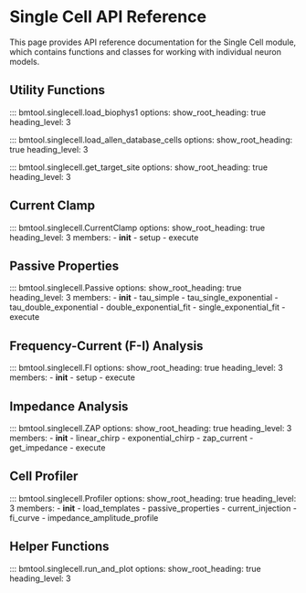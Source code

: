# Single Cell API Reference

This page provides API reference documentation for the Single Cell module, which contains functions and classes for working with individual neuron models.

## Utility Functions

::: bmtool.singlecell.load_biophys1
    options:
      show_root_heading: true
      heading_level: 3

::: bmtool.singlecell.load_allen_database_cells
    options:
      show_root_heading: true
      heading_level: 3

::: bmtool.singlecell.get_target_site
    options:
      show_root_heading: true
      heading_level: 3

## Current Clamp

::: bmtool.singlecell.CurrentClamp
    options:
      show_root_heading: true
      heading_level: 3
      members:
        - __init__
        - setup
        - execute

## Passive Properties

::: bmtool.singlecell.Passive
    options:
      show_root_heading: true
      heading_level: 3
      members:
        - __init__
        - tau_simple
        - tau_single_exponential
        - tau_double_exponential
        - double_exponential_fit
        - single_exponential_fit
        - execute

## Frequency-Current (F-I) Analysis

::: bmtool.singlecell.FI
    options:
      show_root_heading: true
      heading_level: 3
      members:
        - __init__
        - setup
        - execute

## Impedance Analysis

::: bmtool.singlecell.ZAP
    options:
      show_root_heading: true
      heading_level: 3
      members:
        - __init__
        - linear_chirp
        - exponential_chirp
        - zap_current
        - get_impedance
        - execute

## Cell Profiler

::: bmtool.singlecell.Profiler
    options:
      show_root_heading: true
      heading_level: 3
      members:
        - __init__
        - load_templates
        - passive_properties
        - current_injection
        - fi_curve
        - impedance_amplitude_profile

## Helper Functions

::: bmtool.singlecell.run_and_plot
    options:
      show_root_heading: true
      heading_level: 3
